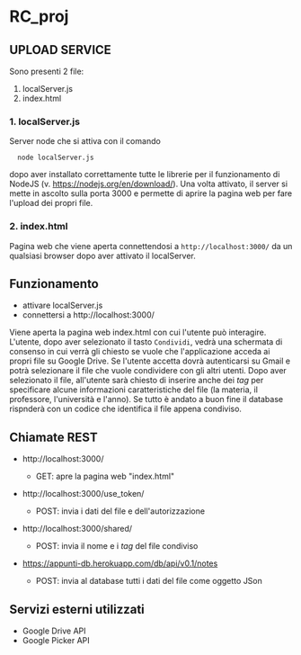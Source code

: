 # RC_proj

## UPLOAD SERVICE

Sono presenti 2 file:
   1. localServer.js 
   2. index.html
  
### 1. localServer.js
Server node che si attiva con il comando
```
  node localServer.js
```
dopo aver installato correttamente tutte le librerie per il funzionamento di NodeJS (v. https://nodejs.org/en/download/).
Una volta attivato, il server si mette in ascolto sulla porta 3000 e permette di aprire la pagina web per fare l'upload dei propri file.


### 2. index.html
Pagina web che viene aperta connettendosi a `http://localhost:3000/` da un qualsiasi browser dopo aver attivato il localServer. 



## Funzionamento
- attivare localServer.js
- connettersi a http://localhost:3000/

Viene aperta la pagina web index.html con cui l'utente può interagire. L'utente, dopo aver selezionato il tasto `Condividi`, vedrà una schermata di consenso in cui verrà gli chiesto se vuole che l'applicazione acceda ai propri file su Google Drive. Se l'utente accetta dovrà autenticarsi su Gmail e potrà selezionare il file che vuole condividere con gli altri utenti. Dopo aver selezionato il file, all'utente sarà chiesto di inserire anche dei _tag_ per specificare alcune informazioni caratteristiche del file (la materia, il professore, l'università e l'anno). Se tutto è andato a buon fine il database rispnderà con un codice che identifica il file appena condiviso.



## Chiamate REST
- http://localhost:3000/
   - GET: apre la pagina web "index.html"
  
- http://localhost:3000/use_token/
   - POST: invia i dati del file e dell'autorizzazione

- http://localhost:3000/shared/
   - POST: invia il nome e i _tag_ del file condiviso
   
- https://appunti-db.herokuapp.com/db/api/v0.1/notes
   - POST: invia al database tutti i dati del file come oggetto JSon


## Servizi esterni utilizzati
- Google Drive API
- Google Picker API
